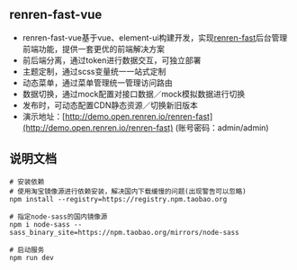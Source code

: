 ## renren-fast-vue
- renren-fast-vue基于vue、element-ui构建开发，实现[renren-fast](https://gitee.com/renrenio/renren-fast)后台管理前端功能，提供一套更优的前端解决方案
- 前后端分离，通过token进行数据交互，可独立部署
- 主题定制，通过scss变量统一一站式定制
- 动态菜单，通过菜单管理统一管理访问路由
- 数据切换，通过mock配置对接口数据／mock模拟数据进行切换
- 发布时，可动态配置CDN静态资源／切换新旧版本
- 演示地址：[http://demo.open.renren.io/renren-fast](http://demo.open.renren.io/renren-fast) (账号密码：admin/admin)


## 说明文档
```
# 安装依赖
# 使用淘宝镜像源进行依赖安装，解决国内下载缓慢的问题(出现警告可以忽略) 
npm install --registry=https://registry.npm.taobao.org

# 指定node-sass的国内镜像源 
npm i node-sass --sass_binary_site=https://npm.taobao.org/mirrors/node-sass 

# 启动服务
npm run dev
```

